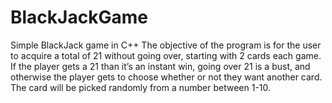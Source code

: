 # BlackJackGame
Simple BlackJack game in C++
The objective of the program is for the user to acquire a total of 21 without going over, starting with 2 cards each game.
If the player gets a 21 than it’s an instant win, going over 21 is a bust, and otherwise the player gets to choose whether or not they want another card. 
The card will be picked randomly from a number between 1-10.
